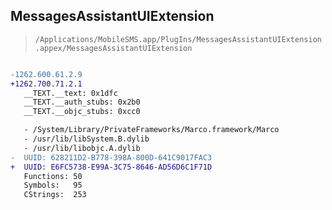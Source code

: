 ## MessagesAssistantUIExtension

> `/Applications/MobileSMS.app/PlugIns/MessagesAssistantUIExtension.appex/MessagesAssistantUIExtension`

```diff

-1262.600.61.2.9
+1262.700.71.2.1
   __TEXT.__text: 0x1dfc
   __TEXT.__auth_stubs: 0x2b0
   __TEXT.__objc_stubs: 0xcc0

   - /System/Library/PrivateFrameworks/Marco.framework/Marco
   - /usr/lib/libSystem.B.dylib
   - /usr/lib/libobjc.A.dylib
-  UUID: 628211D2-B778-398A-800D-641C9017FAC3
+  UUID: E6FC5738-E99A-3C75-8646-AD56D6C1F71D
   Functions: 50
   Symbols:   95
   CStrings:  253

```
